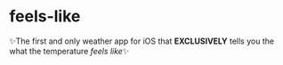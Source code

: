 # feels-like
:sparkles:The first and only weather app for iOS that **EXCLUSIVELY** tells you the what the temperature *feels like*:sparkles:
